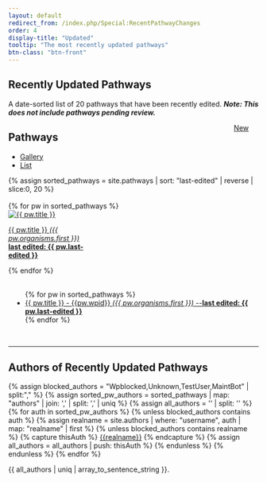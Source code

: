 ```yaml
---
layout: default
redirect_from: /index.php/Special:RecentPathwayChanges
order: 4
display-title: "Updated"
tooltip: "The most recently updated pathways" 
btn-class: "btn-front"
---
```

    
<h2 id="title">Recently Updated Pathways</h2>
<p>A date-sorted list of 20 pathways that have been recently edited.  <b><em>Note: This does not include pathways pending review.</em></b></p> 
<a class="btn btn-sm btn-front my-2" style="float:right;margin-right:20px;" title="Browse newly added pathways" href="/browse/new.html">New</a>

<h2>Pathways</h2>
<ul class="nav nav-tabs">
    <li class="nav-item">
        <a class="nav-link active" data-toggle="tab" href="#gallery">Gallery</a>
    </li>
      <li class="nav-item">
        <a class="nav-link" data-toggle="tab" href="#list">List</a>
      </li>
</ul>
{% assign sorted_pathways = site.pathways | sort: "last-edited" | reverse | slice:0, 20 %}
<div class="tab-content" >
    <div class="tab-pane fade show active" id="gallery" role="tabpanel">
        <br/>
    <div class="row">
      {% for pw in sorted_pathways %}
          <div class="col-sm-auto">
            <div class="card" style="width: 10rem;">
              <a class="card-link" href="{{ pw.url }}">
              <img class="card-img-top" loading="lazy" src="/assets/img/{{pw.wpid}}/{{pw.wpid}}-thumb.png" alt="{{ pw.title }}">
              <div class="card-body">
                <p class="card-text">{{ pw.title }} <em>({{ pw.organisms.first }})</em>
                <br /><b>last edited: {{ pw.last-edited }}</b></p>
              </div>
              </a>
            </div>
          </div>
      {% endfor %}
    </div>
  </div>
  <div class="tab-pane fade" id="list" role="tabpanel">
    <br/>
    <div class="row" style="margin-left: 10px;">
      <ul>
        {% for pw in sorted_pathways %}
              <li><a href="{{ pw.url }}">{{ pw.title }} - {{pw.wpid}} <em>({{ pw.organisms.first }})</em> --<b>last edited: {{ pw.last-edited }}</b></a></li>
        {% endfor %}
      </ul>
    </div>  
  </div>
</div>
<br/>
<hr/>
<h2>Authors of Recently Updated Pathways</h2>
<!-- AUTHOR PROCESSING -->
{% assign blocked_authors = "Wpblocked,Unknown,TestUser,MaintBot" | split:"," %}
{% assign sorted_pw_authors = sorted_pathways | map: "authors" | join: ','  | split: ',' | uniq  %} <!-- REPLACE authors with "recent author" -->
{% assign all_authors = '' | split: '' %}
{% for auth in sorted_pw_authors %}
  {% unless blocked_authors contains auth %}
    {% assign realname = site.authors | where: "username", auth | map: "realname" | first  %}
    {% unless blocked_authors contains realname %}
      {% capture thisAuth %}
        <a href="{{site.url}}/authors/{{auth}}.html" title="View author profile">{{realname}}</a>
      {% endcapture %}
      {% assign all_authors = all_authors | push: thisAuth %}
    {% endunless %}
  {% endunless %}
{% endfor %}
<p>{{ all_authors | uniq | array_to_sentence_string }}.</p>
